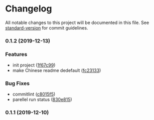 # Changelog

All notable changes to this project will be documented in this file. See [standard-version](https://github.com/conventional-changelog/standard-version) for commit guidelines.

### 0.1.2 (2019-12-13)

### Features

- init project ([1f67c99](https://github.com/yugasun/serverless-component-template/commit/1f67c99d596af69fd44a5091fb9fa552d9fdf2bf))
- make Chinese readme dedefault ([fc23133](https://github.com/yugasun/serverless-component-template/commit/fc231330dfdb813fe8c282c0e7f0c5c6c5c94ee6))

### Bug Fixes

- commitlint ([c8015f5](https://github.com/yugasun/serverless-component-template/commit/c8015f52891885bcb1d035911946291fa92599b2))
- parellel run status ([830e815](https://github.com/yugasun/serverless-component-template/commit/830e81566e4a86dbc655d2e185994016e73aeb0b))

### 0.1.1 (2019-12-10)

